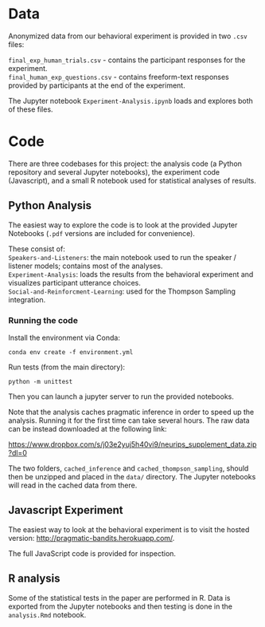 # Data

Anonymized data from our behavioral experiment is provided in two `.csv` files:  

`final_exp_human_trials.csv` - contains the participant responses for the experiment.  
`final_human_exp_questions.csv` - contains freeform-text responses provided by participants at the end of the experiment.

The Jupyter notebook `Experiment-Analysis.ipynb` loads and explores both of these files. 

# Code

There are three codebases for this project: the analysis code (a Python repository and several Jupyter notebooks), the experiment code (Javascript), and a small R notebook used for statistical analyses of results.

## Python Analysis

The easiest way to explore the code is to look at the provided Jupyter Notebooks (`.pdf` versions are included for convenience). 

These consist of:  
`Speakers-and-Listeners`: the main notebook used to run the speaker / listener models; contains most of the analyses.  
`Experiment-Analysis`: loads the results from the behavioral experiment and visualizes participant utterance choices.  
`Social-and-Reinforcment-Learning`: used for the Thompson Sampling integration.  

### Running the code
Install the environment via Conda:

```conda env create -f environment.yml```

Run tests (from the main directory):

```python -m unittest```

Then you can launch a jupyter server to run the provided notebooks.

Note that the analysis caches pragmatic inference in order to speed up the analysis. Running it for the first time can take several hours. The raw data can be instead downloaded at the following link:

https://www.dropbox.com/s/j03e2yuj5h40vi9/neurips_supplement_data.zip?dl=0

The two folders, `cached_inference` and `cached_thompson_sampling`, should then be unzipped and placed in the `data/` directory. The Jupyter notebooks will read in the cached data from there.

## Javascript Experiment

The easiest way to look at the behavioral experiment is to visit the hosted version: http://pragmatic-bandits.herokuapp.com/. 

The full JavaScript code is provided for inspection.

## R analysis

Some of the statistical tests in the paper are performed in R. Data is exported from the Jupyter notebooks and then testing is done in the `analysis.Rmd` notebook.
